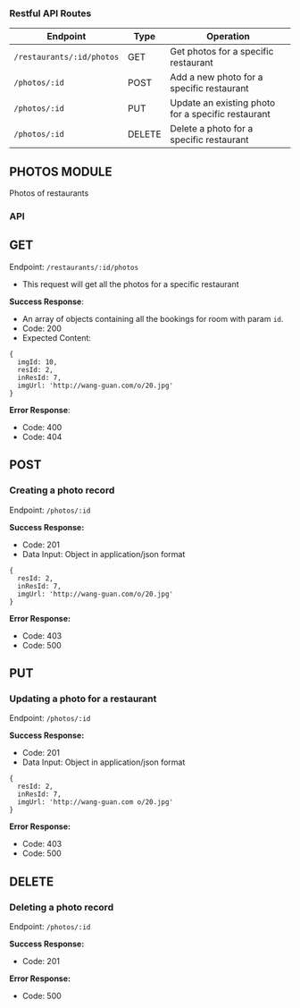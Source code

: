 ### Restful API Routes

| Endpoint                 | Type   | Operation                                          |
| ------------------------ | ------ | -------------------------------------------------- |
| `/restaurants/:id/photos` | GET    | Get photos for a specific restaurant               |
| `/photos/:id` | POST   | Add a new photo for a specific restaurant          |
| `/photos/:id` | PUT    | Update an existing photo for a specific restaurant |
| `/photos/:id` | DELETE | Delete a photo for a specific restaurant           |

## **PHOTOS MODULE**

Photos of restaurants

### API

## GET

Endpoint: `/restaurants/:id/photos`

- This request will get all the photos for a specific restaurant

**Success Response**:

- An array of objects containing all the bookings for room with param `id`.
- Code: 200
- Expected Content:

```
{
  imgId: 10,
  resId: 2,
  inResId: 7,
  imgUrl: 'http://wang-guan.com/o/20.jpg'
}
```

**Error Response**:

- Code: 400
- Code: 404


## POST

### Creating a photo record

Endpoint: `/photos/:id`

**Success Response:**

- Code: 201
- Data Input: Object in application/json format

```
{
  resId: 2,
  inResId: 7,
  imgUrl: 'http://wang-guan.com/o/20.jpg'
}
```

**Error Response:**

- Code: 403
- Code: 500


## PUT

### Updating a photo for a restaurant

Endpoint: `/photos/:id`

**Success Response:**

- Code: 201
- Data Input: Object in application/json format

```
{
  resId: 2,
  inResId: 7,
  imgUrl: 'http://wang-guan.com o/20.jpg'
}
```

**Error Response:**

- Code: 403
- Code: 500


## DELETE

### Deleting a photo record

Endpoint: `/photos/:id`

**Success Response:**

- Code: 201

**Error Response:**

- Code: 500
